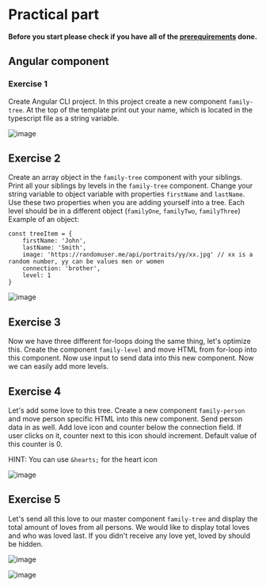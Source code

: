 # Practical part

**Before you start please check if you have all of the [prerequirements](https://github.com/ng-slo/workshop/tree/master/06-component#prerequirements) done.**

## Angular component

### Exercise 1
Create Angular CLI project. In this project create a new component `family-tree`. At the top of the template print out your name, which is located in the typescript file as a string variable.

![image](https://cloud.githubusercontent.com/assets/9574457/25218983/147df88c-25ad-11e7-841b-bb12cc2a7d20.png)

## Exercise 2
Create an array object in the `family-tree` component with your siblings. Print all your siblings by levels in the `family-tree` component.
Change your string variable to object variable with properties `firstName` and `lastName`. Use these two properties when you are adding yourself into a tree. Each level should be in a different object (`familyOne`, `familyTwo`, `familyThree`)
Example of an object: 

```
const treeItem = {
    firstName: 'John',
    lastName: 'Smith',
    image: 'https://randomuser.me/api/portraits/yy/xx.jpg' // xx is a random number, yy can be values men or women
    connection: 'brother',
    level: 1
}
```

![image](https://cloud.githubusercontent.com/assets/9574457/25221490/91757a56-25b5-11e7-9494-cbc37e896320.png)

## Exercise 3
Now we have three different for-loops doing the same thing, let's optimize this. Create the component `family-level` and move HTML from for-loop into this component. Now use input to send data into this new component. Now we can easily add more levels.

## Exercise 4
Let's add some love to this tree. Create a new component `family-person` and move person specific HTML into this new component. Send person data in as well. Add love icon and counter below the connection field. If user clicks on it, counter next to this icon should increment. Default value of this counter is 0.

HINT: You can use `&hearts;` for the heart icon

![image](https://cloud.githubusercontent.com/assets/9574457/25223835/e0a2f82c-25bc-11e7-855d-cdb9ee4c11e1.png)

## Exercise 5
Let's send all this love to our master component `family-tree` and display the total amount of loves from all persons. We would like to display total loves and who was loved last. If you didn't receive any love yet, loved by should be hidden.

![image](https://cloud.githubusercontent.com/assets/9574457/25224349/70a5d826-25be-11e7-847a-20e7fcbdf051.png)

![image](https://cloud.githubusercontent.com/assets/9574457/25224399/90820f02-25be-11e7-8200-53a4d6f5a8b9.png)

